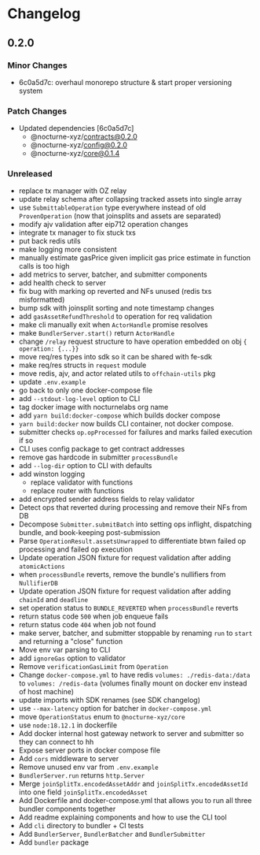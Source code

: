# Changelog

## 0.2.0

### Minor Changes

- 6c0a5d7c: overhaul monorepo structure & start proper versioning system

### Patch Changes

- Updated dependencies [6c0a5d7c]
  - @nocturne-xyz/contracts@0.2.0
  - @nocturne-xyz/config@0.2.0
  - @nocturne-xyz/core@0.1.4

### Unreleased

- replace tx manager with OZ relay
- update relay schema after collapsing tracked assets into single array
- use `SubmittableOperation` type everywhere instead of old `ProvenOperation` (now that joinsplits and assets are separated)
- modify ajv validation after eip712 operation changes
- integrate tx manager to fix stuck txs
- put back redis utils
- make logging more consistent
- manually estimate gasPrice given implicit gas price estimate in function calls is too high
- add metrics to server, batcher, and submitter components
- add health check to server
- fix bug with marking op reverted and NFs unused (redis txs misformatted)
- bump sdk with joinsplit sorting and note timestamp changes
- add `gasAssetRefundThreshold` to operation for req validation
- make cli manually exit when `ActorHandle` promise resolves
- make `BundlerServer.start()` return `ActorHandle`
- change `/relay` request structure to have operation embedded on obj `{ operation: {...}}`
- move req/res types into sdk so it can be shared with fe-sdk
- make req/res structs in `request` module
- move redis, ajv, and actor related utils to `offchain-utils` pkg
- update `.env.example`
- go back to only one docker-compose file
- add `--stdout-log-level` option to CLI
- tag docker image with nocturnelabs org name
- add `yarn build:docker-compose` which builds docker compose
- `yarn build:docker` now builds CLI container, not docker compose.
- submitter checks `op.opProcessed` for failures and marks failed execution if so
- CLI uses config package to get contract addresses
- remove gas hardcode in submitter `processBundle`
- add `--log-dir` option to CLI with defaults
- add winston logging
  - replace validator with functions
  - replace router with functions
- add encrypted sender address fields to relay validator
- Detect ops that reverted during processing and remove their NFs from DB
- Decompose `Submitter.submitBatch` into setting ops inflight, dispatching bundle, and book-keeping post-submission
- Parse `OperationResult.assetsUnwrapped` to differentiate btwn failed op processing and failed op execution
- Update operation JSON fixture for request validation after adding `atomicActions`
- when `processBundle` reverts, remove the bundle's nullifiers from `NullifierDB`
- Update operation JSON fixture for request validation after adding `chainId` and `deadline`
- set operation status to `BUNDLE_REVERTED` when `processBundle` reverts
- return status code `500` when job enqueue fails
- return status code `404` when job not found
- make server, batcher, and submitter stoppable by renaming `run` to `start` and returning a "close" function
- Move env var parsing to CLI
- add `ignoreGas` option to validator
- Remove `verificationGasLimit` from `Operation`
- Change `docker-compose.yml` to have redis `volumes: ./redis-data:/data` to `volumes: /redis-data` (volumes finally mount on docker env instead of host machine)
- update imports with SDK renames (see SDK changelog)
- use `--max-latency` option for batcher in `docker-compose.yml`
- move `OperationStatus` enum to `@nocturne-xyz/core`
- use `node:18.12.1` in dockerfile
- Add docker internal host gateway network to server and submitter so they can connect to hh
- Expose server ports in docker compose file
- Add `cors` middleware to server
- Remove unused env var from `.env.example`
- `BundlerServer.run` returns `http.Server`
- Merge `joinSplitTx.encodedAssetAddr` and `joinSplitTx.encodedAssetId` into one field `joinSplitTx.encodedAsset`
- Add Dockerfile and docker-compose.yml that allows you to run all three bundler components together
- Add readme explaining components and how to use the CLI tool
- Add `cli` directory to bundler + CI tests
- Add `BundlerServer`, `BundlerBatcher` and `BundlerSubmitter`
- Add `bundler` package
